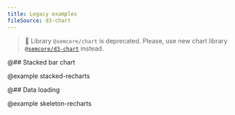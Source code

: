 ```yaml
---
title: Legacy examples
fileSource: d3-chart
---
```


> 🚨 Library `@semcore/chart` is deprecated. Please, use new chart library [`@semcore/d3-chart`](/data-display/area-chart/area-chart-d3-code/) instead.

@## Stacked bar chart

@example stacked-recharts

@## Data loading

@example skeleton-recharts
